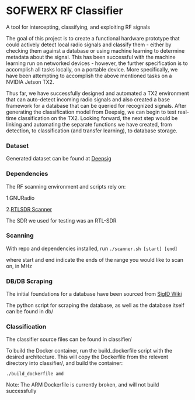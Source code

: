 # SOFWERX RF Classifier
A tool for intercepting, classifying, and exploiting RF signals

  The goal of this project is to create a functional hardware prototype that could actively detect local radio signals and classify them - either by checking them against a database or using machine learning to determine metadata about the signal. This has been successful with the machine learning run on networked devices - however, the further specification is to accomplish all tasks locally, on a portable device. More specifically, we have been attempting to accomplish the above mentioned tasks on a NVIDIA Jetson TX2.

  Thus far, we have successfully designed and automated a TX2 environment that can auto-detect incoming radio signals and also created a base framework for a database that can be queried for recognized signals. After generating the classification model from Deepsig, we can begin to test real-time classification on the TX2. Looking forward, the next step would be linking and automating the separate functions we have created, from detection, to classification (and transfer learning), to database storage.

### Dataset
Generated dataset can be found at [Deepsig](https://www.deepsig.io/datasets)

### Dependencies
The RF scanning environment and scripts rely on:


1.GNURadio

2.[RTLSDR Scanner](https://eartoearoak.com/software/rtlsdr-scanner)

The SDR we used for testing was an RTL-SDR

### Scanning
With repo and dependencies installed, run 
```./scanner.sh [start] [end]```

where start and end indicate the ends of the range you would like to scan on, in MHz

### DB/DB Scraping
The initial foundations for a database have been sourced from [SigID Wiki](https://www.sigidwiki.com/wiki/Signal_Identification_Guide)

The python script for scraping the database, as well as the database itself can be found in db/

### Classification
The classifier source files can be found in classifier/

To build the Docker container, run the build_dockerfile script with the desired architecture. This will copy the Dockerfile from the relevent directory into classifier/, and build the container:

```./build_dockerfile amd```

Note: The ARM Dockerfile is currently broken, and will not build successfully
